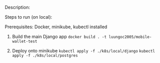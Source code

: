 Description:

Steps to run (on local):

Prerequisites: Docker, minikube, kubectl installed

1. Build the main Django app
`docker build . -t luungoc2005/mobile-wallet-test`

2. Deploy onto minikube
`kubectl apply -f ./k8s/local/django`
`kubectl apply -f ./k8s/local/postgres`